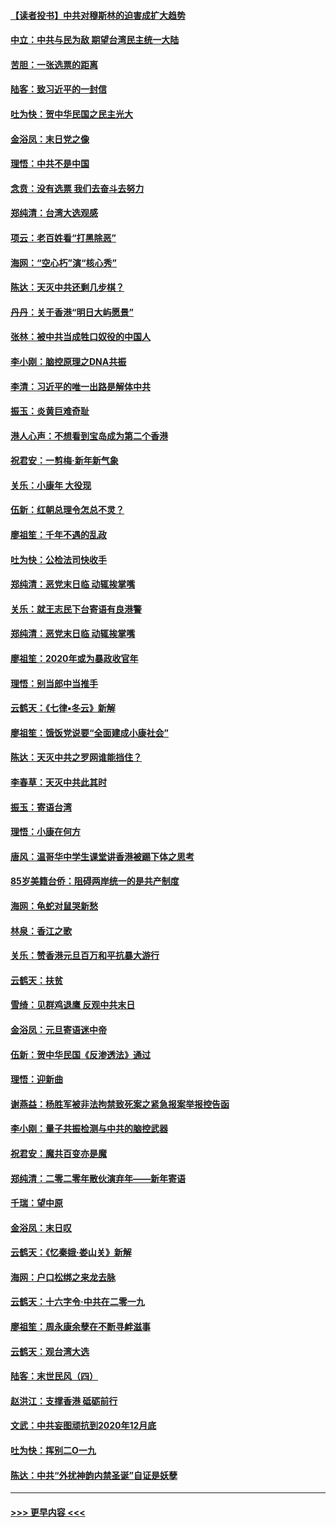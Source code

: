 #### [【读者投书】中共对穆斯林的迫害成扩大趋势](../pages/nsc993/n11791371.md?t=01151033) 
#### [中立：中共与民为敌 期望台湾民主统一大陆](../pages/nsc993/n11790392.md?t=01151033) 
#### [苦胆：一张选票的距离](../pages/nsc993/n11788914.md?t=01151033) 
#### [陆客：致习近平的一封信](../pages/nsc993/n11788867.md?t=01151033) 
#### [吐为快：贺中华民国之民主光大](../pages/nsc993/n11788618.md?t=01151033) 
#### [金浴凤：末日党之像](../pages/nsc993/n11787475.md?t=01151033) 
#### [理悟：中共不是中国](../pages/nsc993/n11787463.md?t=01151033) 
#### [念贲：没有选票  我们去奋斗去努力](../pages/nsc993/n11787398.md?t=01151033) 
#### [郑纯清：台湾大选观感](../pages/nsc993/n11786210.md?t=01151033) 
#### [项云：老百姓看“打黑除恶”](../pages/nsc993/n11785398.md?t=01151033) 
#### [海网：“空心朽”演“核心秀”](../pages/nsc993/n11783874.md?t=01151033) 
#### [陈达：天灭中共还剩几步棋？](../pages/nsc993/n11783719.md?t=01151033) 
#### [丹丹：关于香港“明日大屿愿景”](../pages/nsc993/n11783273.md?t=01151033) 
#### [张林：被中共当成牲口奴役的中国人](../pages/nsc993/n11782397.md?t=01151033) 
#### [李小刚：脑控原理之DNA共振](../pages/nsc993/n11780962.md?t=01151033) 
#### [李清：习近平的唯一出路是解体中共](../pages/nsc993/n11780866.md?t=01151033) 
#### [振玉：炎黄巨难奇耻](../pages/nsc993/n11779632.md?t=01151033) 
#### [港人心声：不想看到宝岛成为第二个香港](../pages/nsc993/n11778817.md?t=01151033) 
#### [祝君安：一剪梅‧新年新气象](../pages/nsc993/n11776340.md?t=01151033) 
#### [关乐：小康年 大役现](../pages/nsc993/n11774213.md?t=01151033) 
#### [伍新：红朝总理令怎总不灵？](../pages/nsc993/n11770813.md?t=01151033) 
#### [廖祖笙：千年不遇的乱政](../pages/nsc993/n11770373.md?t=01151033) 
#### [吐为快：公检法司快收手](../pages/nsc993/n11770359.md?t=01151033) 
#### [郑纯清：恶党末日临 动辄挨掌嘴](../pages/nsc993/n11769912.md?t=01151033) 
#### [关乐：就王志民下台寄语有良港警](../pages/nsc993/n11769903.md?t=01151033) 
#### [郑纯清：恶党末日临 动辄挨掌嘴](../pages/nsc993/n11769356.md?t=01151033) 
#### [廖祖笙：2020年或为暴政收官年](../pages/nsc993/n11768216.md?t=01151033) 
#### [理悟：别当郎中当推手](../pages/nsc993/n11768243.md?t=01151033) 
#### [云鹤天：《七律▪冬云》新解](../pages/nsc993/n11768204.md?t=01151033) 
#### [廖祖笙：饿饭党说要“全面建成小康社会”](../pages/nsc993/n11767482.md?t=01151033) 
#### [陈达：天灭中共之罗网谁能挡住？](../pages/nsc993/n11767465.md?t=01151033) 
#### [李春草：天灭中共此其时](../pages/nsc993/n11767452.md?t=01151033) 
#### [振玉：寄语台湾](../pages/nsc993/n11767432.md?t=01151033) 
#### [理悟：小康在何方](../pages/nsc993/n11767394.md?t=01151033) 
#### [唐风：温哥华中学生课堂讲香港被踢下体之思考](../pages/nsc993/n11766848.md?t=01151033) 
#### [85岁美籍台侨：阻碍两岸统一的是共产制度](../pages/nsc993/n11765043.md?t=01151033) 
#### [海网：龟蛇对鼠哭新愁](../pages/nsc993/n11764895.md?t=01151033) 
#### [林泉：香江之歌](../pages/nsc993/n11764415.md?t=01151033) 
#### [关乐：赞香港元旦百万和平抗暴大游行](../pages/nsc993/n11764382.md?t=01151033) 
#### [云鹤天：扶贫](../pages/nsc993/n11764245.md?t=01151033) 
#### [雪绮：见群鸡退鹰  反观中共末日](../pages/nsc993/n11762112.md?t=01151033) 
#### [金浴凤：元旦寄语迷中帝](../pages/nsc993/n11761788.md?t=01151033) 
#### [伍新：贺中华民国《反渗透法》通过](../pages/nsc993/n11761994.md?t=01151033) 
#### [理悟：迎新曲](../pages/nsc993/n11761152.md?t=01151033) 
#### [谢燕益：杨胜军被非法拘禁致死案之紧急报案举报控告函](../pages/nsc993/n11756134.md?t=01151033) 
#### [李小刚：量子共振检测与中共的脑控武器](../pages/nsc993/n11754518.md?t=01151033) 
#### [祝君安：魔共百变亦是魔](../pages/nsc993/n11754469.md?t=01151033) 
#### [郑纯清：二零二零年散伙演弃年——新年寄语](../pages/nsc993/n11754195.md?t=01151033) 
#### [千瑞：望中原](../pages/nsc993/n11754159.md?t=01151033) 
#### [金浴凤：末日叹](../pages/nsc993/n11752359.md?t=01151033) 
#### [云鹤天：《忆秦娥‧娄山关》新解](../pages/nsc993/n11752348.md?t=01151033) 
#### [海网：户口松绑之来龙去脉](../pages/nsc993/n11752328.md?t=01151033) 
#### [云鹤天：十六字令‧中共在二零一九](../pages/nsc993/n11752305.md?t=01151033) 
#### [廖祖笙：周永康余孽在不断寻衅滋事](../pages/nsc993/n11751013.md?t=01151033) 
#### [云鹤天：观台湾大选](../pages/nsc993/n11751007.md?t=01151033) 
#### [陆客：末世民风（四）](../pages/nsc993/n11749203.md?t=01151033) 
#### [赵洪江：支撑香港 砥砺前行](../pages/nsc993/n11748482.md?t=01151033) 
#### [文武：中共妄图顽抗到2020年12月底](../pages/nsc993/n11748446.md?t=01151033) 
#### [吐为快：挥别二O一九](../pages/nsc993/n11748411.md?t=01151033) 
#### [陈达：中共“外扰神韵内禁圣诞”自证是妖孽](../pages/nsc993/n11748226.md?t=01151033) 

----
#### [ >>> 更早内容 <<< ](../indexes/nsc993-earlier.md)
